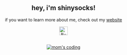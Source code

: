 <div align=center>
  <h2>hey, i'm shinysocks!</h2>
  <p>if you want to learn more about me, check out my <a href="https://shinysocks.net">website</a></p>

  </a><a href='https://ko-fi.com/V7V0KSBRJ' target='_blank'><img height='28' style='border:0px;height:28px;' src='https://storage.ko-fi.com/cdn/kofi4.png?v=3' border='0' alt='Buy Me a Coffee at ko-fi.com' /></a>

  <br>
  
  <a href="https://xkcd.com/345/">
    <img alt="mom's coding" src="https://github.com/shinysocks/shinysocks/assets/91911303/21687629-de1d-457f-957c-951e34a3676a"
  </a>

</div>
